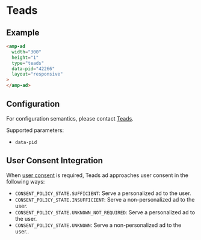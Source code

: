 <!---
Copyright 2015 The AMP HTML Authors. All Rights Reserved.

Licensed under the Apache License, Version 2.0 (the "License");
you may not use this file except in compliance with the License.
You may obtain a copy of the License at

      http://www.apache.org/licenses/LICENSE-2.0

Unless required by applicable law or agreed to in writing, software
distributed under the License is distributed on an "AS-IS" BASIS,
WITHOUT WARRANTIES OR CONDITIONS OF ANY KIND, either express or implied.
See the License for the specific language governing permissions and
limitations under the License.
-->

# Teads

## Example

```html
<amp-ad
  width="300"
  height="1"
  type="teads"
  data-pid="42266"
  layout="responsive"
>
</amp-ad>
```

## Configuration

For configuration semantics, please contact
[Teads](http://teads.tv/fr/contact/).

Supported parameters:

- `data-pid`

## User Consent Integration

When
[user consent](https://github.com/ampproject/amphtml/blob/master/extensions/amp-consent/amp-consent.md#blocking-behaviors)
is required, Teads ad approaches user consent in the following ways:

- `CONSENT_POLICY_STATE.SUFFICIENT`: Serve a personalized ad to the user.
- `CONSENT_POLICY_STATE.INSUFFICIENT`: Serve a non-personalized ad to the user.
- `CONSENT_POLICY_STATE.UNKNOWN_NOT_REQUIRED`: Serve a personalized ad to the
  user.
- `CONSENT_POLICY_STATE.UNKNOWN`: Serve a non-personalized ad to the user..
